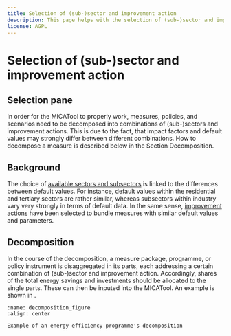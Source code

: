 ```yaml
---
title: Selection of (sub-)sector and improvement action
description: This page helps with the selection of (sub-)sector and improvement action in the MICATool vizard
license: AGPL
---
```


Selection of (sub-)sector and improvement action
===

Selection pane
-

In order for the MICATool to properly work, measures, policies, and scenarios need to be decomposed into combinations 
of (sub-)sectors and improvement actions. This is due to the fact, that impact factors and default values may strongly
differ between different combinations. How to decompose a measure is described below in the Section Decomposition.

Background
-

The choice of [available sectors and subsectors](../indices/indices_description.md#idsector-and-idsubsector) is linked 
to the differences between default values. For instance, default values within the residential and tertiary sectors 
are rather similar, whereas subsectors within industry vary very strongly in terms of default data. 
In the same sense, [improvement actions](../indices/indices_description.md#idactiontype) have been selected to bundle 
measures with similar default values and parameters.

Decomposition
-

In the course of the decomposition, a measure package, programme, or policy instrument is disaggregated in its
parts, each addressing a certain combination of (sub-)sector and improvement action. Accordingly, shares of the 
total energy savings and investments should be allocated to the single parts. These can then be inputed into the
MICATool. An example is shown in [](#decomposition_figure).

```{figure} ./decomposition.png
:name: decomposition_figure
:align: center

Example of an energy efficiency programme's decomposition
```
